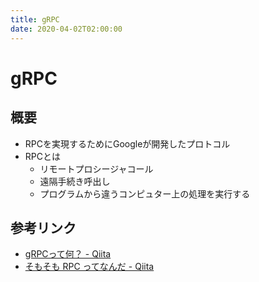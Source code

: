```yaml
---
title: gRPC
date: 2020-04-02T02:00:00
---
```


# gRPC

## 概要

* RPCを実現するためにGoogleが開発したプロトコル
* RPCとは
  * リモートプロシージャコール
  * 遠隔手続き呼出し
  * プログラムから違うコンピュター上の処理を実行する

## 参考リンク

* [gRPCって何？ - Qiita](https://qiita.com/oohira/items/63b5ccb2bf1a913659d6)
* [そもそも RPC ってなんだ - Qiita](https://qiita.com/il-m-yamagishi/items/8709de06be33e7051fd2)

